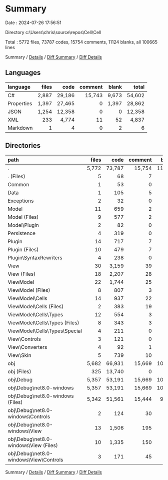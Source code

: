 # Summary

Date : 2024-07-26 17:56:51

Directory c:\\Users\\chris\\source\\repos\\Cell\\Cell

Total : 5772 files,  73787 codes, 15754 comments, 11124 blanks, all 100665 lines

Summary / [Details](details.md) / [Diff Summary](diff.md) / [Diff Details](diff-details.md)

## Languages
| language | files | code | comment | blank | total |
| :--- | ---: | ---: | ---: | ---: | ---: |
| C# | 2,887 | 29,186 | 15,743 | 9,673 | 54,602 |
| Properties | 1,397 | 27,465 | 0 | 1,397 | 28,862 |
| JSON | 1,254 | 12,358 | 0 | 0 | 12,358 |
| XML | 233 | 4,774 | 11 | 52 | 4,837 |
| Markdown | 1 | 4 | 0 | 2 | 6 |

## Directories
| path | files | code | comment | blank | total |
| :--- | ---: | ---: | ---: | ---: | ---: |
| . | 5,772 | 73,787 | 15,754 | 11,124 | 100,665 |
| . (Files) | 5 | 68 | 7 | 15 | 90 |
| Common | 1 | 53 | 0 | 8 | 61 |
| Data | 1 | 105 | 5 | 16 | 126 |
| Exceptions | 2 | 32 | 0 | 4 | 36 |
| Model | 11 | 659 | 2 | 125 | 786 |
| Model (Files) | 9 | 577 | 2 | 107 | 686 |
| Model\\Plugin | 2 | 82 | 0 | 18 | 100 |
| Persistence | 4 | 319 | 0 | 51 | 370 |
| Plugin | 14 | 717 | 7 | 129 | 853 |
| Plugin (Files) | 10 | 479 | 7 | 89 | 575 |
| Plugin\\SyntaxRewriters | 4 | 238 | 0 | 40 | 278 |
| View | 30 | 3,159 | 39 | 223 | 3,421 |
| View (Files) | 18 | 2,207 | 28 | 170 | 2,405 |
| ViewModel | 22 | 1,744 | 25 | 254 | 2,023 |
| ViewModel (Files) | 8 | 807 | 3 | 108 | 918 |
| ViewModel\\Cells | 14 | 937 | 22 | 146 | 1,105 |
| ViewModel\\Cells (Files) | 2 | 383 | 19 | 59 | 461 |
| ViewModel\\Cells\\Types | 12 | 554 | 3 | 87 | 644 |
| ViewModel\\Cells\\Types (Files) | 8 | 343 | 3 | 48 | 394 |
| ViewModel\\Cells\\Types\\Special | 4 | 211 | 0 | 39 | 250 |
| View\\Controls | 3 | 121 | 0 | 15 | 136 |
| View\\Converters | 4 | 92 | 1 | 10 | 103 |
| View\\Skin | 5 | 739 | 10 | 28 | 777 |
| obj | 5,682 | 66,931 | 15,669 | 10,299 | 92,899 |
| obj (Files) | 325 | 13,740 | 0 | 0 | 13,740 |
| obj\\Debug | 5,357 | 53,191 | 15,669 | 10,299 | 79,159 |
| obj\\Debug\\net8.0-windows | 5,357 | 53,191 | 15,669 | 10,299 | 79,159 |
| obj\\Debug\\net8.0-windows (Files) | 5,342 | 51,561 | 15,444 | 9,855 | 76,860 |
| obj\\Debug\\net8.0-windows\\Controls | 2 | 124 | 30 | 29 | 183 |
| obj\\Debug\\net8.0-windows\\View | 13 | 1,506 | 195 | 415 | 2,116 |
| obj\\Debug\\net8.0-windows\\View (Files) | 10 | 1,335 | 150 | 376 | 1,861 |
| obj\\Debug\\net8.0-windows\\View\\Controls | 3 | 171 | 45 | 39 | 255 |

Summary / [Details](details.md) / [Diff Summary](diff.md) / [Diff Details](diff-details.md)